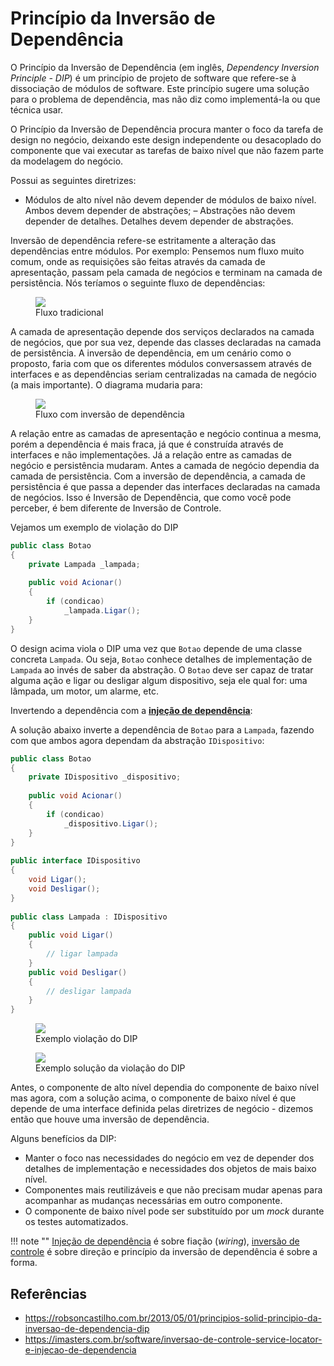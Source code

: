 # Princípio da Inversão de Dependência

O Princípio da Inversão de Dependência (em inglês, *Dependency Inversion Principle - DIP*) é um princípio de projeto de software que refere-se à dissociação de módulos de software. Este princípio sugere uma solução para o problema de dependência, mas não diz como implementá-la ou que técnica usar.

O Princípio da Inversão de Dependência procura manter o foco da tarefa de design no negócio, deixando este design independente ou desacoplado do componente que vai executar as tarefas de baixo nível que não fazem parte da modelagem do negócio.

Possui as seguintes diretrizes:

- Módulos de alto nível não devem depender de módulos de baixo nível. Ambos devem depender de abstrações;
– Abstrações não devem depender de detalhes. Detalhes devem depender de abstrações.

Inversão de dependência refere-se estritamente a alteração das dependências entre módulos. Por exemplo: Pensemos num fluxo muito comum, onde as requisições são feitas através da camada de apresentação, passam pela camada de negócios e terminam na camada de persistência. Nós teríamos o seguinte fluxo de dependências:

<figure>
    <img src="../_dependency-inversion-principle/fluxo-tradicional.png"/>
    <figcaption>Fluxo tradicional</figcaption>
</figure>

A camada de apresentação depende dos serviços declarados na camada de negócios, que por sua vez, depende das classes declaradas na camada de persistência. A inversão de dependência, em um cenário como o proposto, faria com que os diferentes módulos conversassem através de interfaces e as dependências seriam centralizadas na camada de negócio (a mais importante). O diagrama mudaria para:

<figure>
    <img src="../_dependency-inversion-principle/fluxo-dip.png"/>
    <figcaption>Fluxo com inversão de dependência</figcaption>
</figure>

A relação entre as camadas de apresentação e negócio continua a mesma, porém a dependência é mais fraca, já que é construída através de interfaces e não implementações. Já a relação entre as camadas de negócio e persistência mudaram. Antes a camada de negócio dependia da camada de persistência. Com a inversão de dependência, a camada de persistência é que passa a depender das interfaces declaradas na camada de negócios. Isso é Inversão de Dependência, que como você pode perceber, é bem diferente de Inversão de Controle.

Vejamos um exemplo de violação do DIP

```c#
public class Botao
{
    private Lampada _lampada;
 
    public void Acionar()
    {
        if (condicao)
            _lampada.Ligar();
    }
}
```

O design acima viola o DIP uma vez que `Botao` depende de uma classe concreta `Lampada`. Ou seja, `Botao` conhece detalhes de implementação de `Lampada` ao invés de saber da abstração. O `Botao` deve ser capaz de tratar alguma ação e ligar ou desligar algum dispositivo, seja ele qual for: uma lâmpada, um motor, um alarme, etc.

Invertendo a dependência com a **[injeção de dependência](../dependency-injection.md)**:

A solução abaixo inverte a dependência de `Botao` para a `Lampada`, fazendo com que ambos agora dependam da abstração `IDispositivo`:

```c#
public class Botao
{
    private IDispositivo _dispositivo;
 
    public void Acionar()
    {
        if (condicao)
            _dispositivo.Ligar();
    }
}
 
public interface IDispositivo
{
    void Ligar();
    void Desligar();
}
 
public class Lampada : IDispositivo
{
    public void Ligar()
    {
        // ligar lampada
    }
    public void Desligar()
    {
        // desligar lampada
    }
}
```

<figure>
    <img src="../_dependency-inversion-principle/exemplo-violacao.png"/>
    <figcaption>Exemplo violação do DIP</figcaption>
</figure>
<figure>
    <img src="../_dependency-inversion-principle/exemplo-solucao.png"/>
    <figcaption>Exemplo solução da violação do DIP</figcaption>
</figure>

Antes, o componente de alto nível dependia do componente de baixo nível mas agora, com a solução acima, o componente de baixo nível é que depende de uma interface definida pelas diretrizes de negócio - dizemos então que houve uma inversão de dependência.

Alguns benefícios da DIP:

- Manter o foco nas necessidades do negócio em vez de depender dos detalhes de implementação e necessidades dos objetos de mais baixo nível.
- Componentes mais reutilizáveis e que não precisam mudar apenas para acompanhar as mudanças necessárias em outro componente.
- O componente de baixo nível pode ser substituído por um *mock* durante os testes automatizados.

!!! note ""
    [Injeção de dependência](../dependency-injection.md) é sobre fiação (*wiring*), [inversão de controle](../dependency-injection.md)  é sobre direção e princípio da inversão de dependência é sobre a forma.

## Referências

- <https://robsoncastilho.com.br/2013/05/01/principios-solid-principio-da-inversao-de-dependencia-dip>
- <https://imasters.com.br/software/inversao-de-controle-service-locator-e-injecao-de-dependencia>